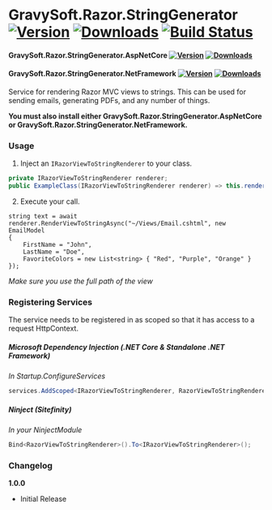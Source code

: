 # GravySoft.Razor.StringGenerator [![Version](https://img.shields.io/nuget/vpre/GravySoft.Razor.StringGenerator)](https://www.nuget.org/packages/GravySoft.Razor.StringGenerator/) [![Downloads](https://img.shields.io/nuget/dt/GravySoft.Razor.StringGenerator)](https://www.nuget.org/packages/GravySoft.Razor.StringGenerator/) [![Build Status](https://travis-ci.org/halomademeapc/GravySoft.Razor.StringGenerator.svg?branch=master)](https://travis-ci.org/halomademeapc/GravySoft.Razor.StringGenerator)
#### GravySoft.Razor.StringGenerator.AspNetCore [![Version](https://img.shields.io/nuget/vpre/GravySoft.Razor.StringGenerator.AspNetCore)](https://www.nuget.org/packages/GravySoft.Razor.StringGenerator.AspNetCore/) [![Downloads](https://img.shields.io/nuget/dt/GravySoft.Razor.StringGenerator.AspNetCore)](https://www.nuget.org/packages/GravySoft.Razor.StringGenerator.AspNetCore/)
#### GravySoft.Razor.StringGenerator.NetFramework [![Version](https://img.shields.io/nuget/vpre/GravySoft.Razor.StringGenerator.NetFramework)](https://www.nuget.org/packages/GravySoft.Razor.StringGenerator.NetFramework/) [![Downloads](https://img.shields.io/nuget/dt/GravySoft.Razor.StringGenerator.NetFramework)](https://www.nuget.org/packages/GravySoft.Razor.StringGenerator.NetFramework/)

Service for rendering Razor MVC views to strings. This can be used for sending emails, generating PDFs, and any number of things.

**You must also install either GravySoft.Razor.StringGenerator.AspNetCore or GravySoft.Razor.StringGenerator.NetFramework.**

### Usage
1. Inject an ```IRazorViewToStringRenderer``` to your class.
```csharp
private IRazorViewToStringRenderer renderer;
public ExampleClass(IRazorViewToStringRenderer renderer) => this.renderer = renderer;
```

2. Execute your call.
```
string text = await renderer.RenderViewToStringAsync("~/Views/Email.cshtml", new EmailModel
{
    FirstName = "John",
    LastName = "Doe",
    FavoriteColors = new List<string> { "Red", "Purple", "Orange" }
});
```
*Make sure you use the full path of the view*

### Registering Services
The service needs to be registered in as scoped so that it has access to a request HttpContext.

##### Microsoft Dependency Injection (.NET Core & Standalone .NET Framework)
*In Startup.ConfigureServices*
```csharp
services.AddScoped<IRazorViewToStringRenderer, RazorViewToStringRenderer>();
```

##### Ninject (Sitefinity)
*In your NinjectModule*
```csharp
Bind<RazorViewToStringRenderer>().To<IRazorViewToStringRenderer>();
```

### Changelog
**1.0.0**
* Initial Release